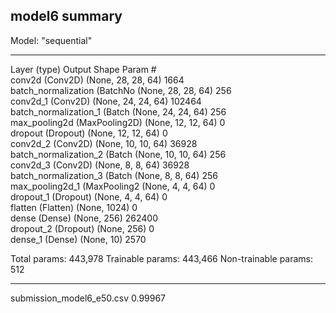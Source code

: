 model6 summary
---------------------------------------
Model: "sequential"
_________________________________________________________________
Layer (type)                 Output Shape              Param #   
conv2d (Conv2D)              (None, 28, 28, 64)        1664      
batch_normalization (BatchNo (None, 28, 28, 64)        256       
conv2d_1 (Conv2D)            (None, 24, 24, 64)        102464    
batch_normalization_1 (Batch (None, 24, 24, 64)        256       
max_pooling2d (MaxPooling2D) (None, 12, 12, 64)        0         
dropout (Dropout)            (None, 12, 12, 64)        0         
conv2d_2 (Conv2D)            (None, 10, 10, 64)        36928     
batch_normalization_2 (Batch (None, 10, 10, 64)        256       
conv2d_3 (Conv2D)            (None, 8, 8, 64)          36928     
batch_normalization_3 (Batch (None, 8, 8, 64)          256       
max_pooling2d_1 (MaxPooling2 (None, 4, 4, 64)          0         
dropout_1 (Dropout)          (None, 4, 4, 64)          0         
flatten (Flatten)            (None, 1024)              0         
dense (Dense)                (None, 256)               262400    
dropout_2 (Dropout)          (None, 256)               0         
dense_1 (Dense)              (None, 10)                2570      

Total params: 443,978
Trainable params: 443,466
Non-trainable params: 512
_________________________________________________________________

submission_model6_e50.csv
0.99967